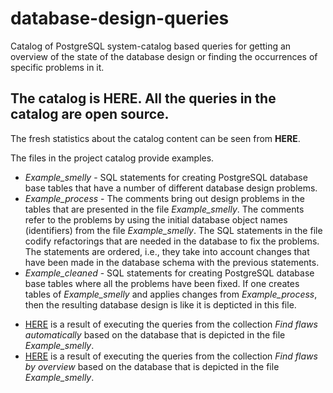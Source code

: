 # database-design-queries
Catalog of PostgreSQL system-catalog based queries for getting an overview of the state of the database design or finding the occurrences of specific problems in it.

## The catalog is <b>HERE</b>. All the queries in the catalog are open source.

<p>The fresh statistics about the catalog content can be seen from <b>HERE</b>.</p>

The files in the project catalog provide examples.

<ul>
<li><i>Example_smelly</i> - SQL statements for creating PostgreSQL database base tables that have a number of different database design problems.
<li><i>Example_process</i> - The comments bring out design problems in the tables that are presented in the file <i>Example_smelly</i>. The comments refer to the problems by using the initial database object names (identifiers) from the file <i>Example_smelly</i>. The SQL statements in the file codify refactorings that are needed in the database to fix the problems. The statements are ordered, i.e., they take into account changes that have been made in the database schema with the previous statements.
<li><i>Example_cleaned</i> - SQL statements for creating PostgreSQL database base tables where all the problems have been fixed. If one creates tables of <i>Example_smelly</i> and applies changes from <i>Example_process</i>, then the resulting database design is like it is depticted in this file.
</ul>

<ul>
<li><a target=_blank href=https://htmlpreview.github.io/?https://github.com/erki77/database-design-queries/blob/master/example_of_query_results/find_flaws_automatically.htm>HERE</a> is a result of executing the queries from the collection <i>Find flaws automatically</i> based on the database that is depicted in the file <i>Example_smelly</i>.
<li><a target=_blank href=https://htmlpreview.github.io/?https://github.com/erki77/database-design-queries/blob/master/example_of_query_results/find_flaws_by_overview.htm>HERE</a> is a result of executing the queries from the collection <i>Find flaws by overview</i> based on the database that is depicted in the file <i>Example_smelly</i>.
</ul>
